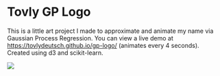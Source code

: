 # Tovly GP Logo

This is a little art project I made to approximate and animate my name via Gaussian Process Regression. You can view a live demo at https://tovlydeutsch.github.io/gp-logo/ (animates every 4 seconds). Created using d3 and scikit-learn.

![](tovlygplogo.gif)
